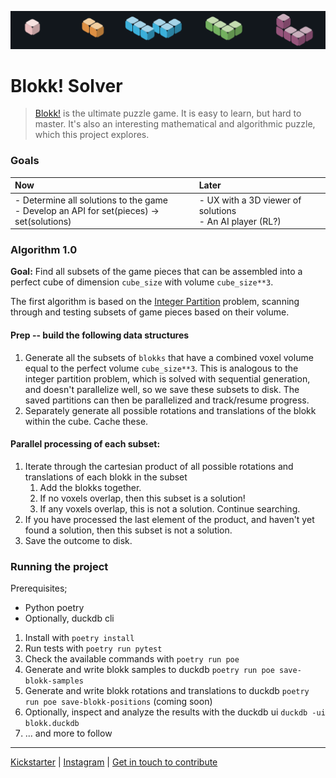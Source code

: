 ![Banner](assets/banner-001.png)
# Blokk! Solver
> [Blokk!](https://blokk.games/) is the ultimate puzzle game. It is easy to learn, but hard to master. It's also an interesting mathematical and algorithmic puzzle, which this project explores.

### Goals
| **Now** | **Later** |
|:--------|:---------|
| - Determine all solutions to the game<br>- Develop an API for set(pieces) -> set(solutions) | - UX with a 3D viewer of solutions<br>- An AI player (RL?) |

### Algorithm 1.0
**Goal:** Find all subsets of the game pieces that can be assembled into a perfect cube of dimension `cube_size` with volume `cube_size**3`.

The first algorithm is based on the [Integer Partition](https://en.wikipedia.org/wiki/Integer_partition) problem, scanning through and testing subsets of game pieces based on their volume.

#### Prep -- build the following data structures
1. Generate all the subsets of `blokks` that have a combined voxel volume equal to the perfect volume `cube_size**3`. This is analogous to the integer partition problem, which is solved with sequential generation, and doesn't parallelize well, so we save these subsets to disk. The saved partitions can then be parallelized and track/resume progress.
2. Separately generate all possible rotations and translations of the blokk within the cube. Cache these.

#### Parallel processing of each subset:
1. Iterate through the cartesian product of all possible rotations and translations of each blokk in the subset
   1. Add the blokks together.
   2. If no voxels overlap, then this subset is a solution!
   3. If any voxels overlap, this is not a solution. Continue searching.
2. If you have processed the last element of the product, and haven't yet found a solution, then this subset is not a solution.
3. Save the outcome to disk.

### Running the project
Prerequisites;
* Python poetry
* Optionally, duckdb cli

1. Install with `poetry install`
2. Run tests with `poetry run pytest`
3. Check the available commands with `poetry run poe`
4. Generate and write blokk samples to duckdb `poetry run poe save-blokk-samples`
4. Generate and write blokk rotations and translations to duckdb `poetry run poe save-blokk-positions` (coming soon)
5. Optionally, inspect and analyze the results with the duckdb ui `duckdb -ui blokk.duckdb`
6. ... and more to follow

---
[Kickstarter](https://www.kickstarter.com/projects/blokkgames/blokk-dare-to-be-square) | [Instagram](https://www.instagram.com/blokk.games) | [Get in touch to contribute](mailto:jake@honestgrowth.no)


